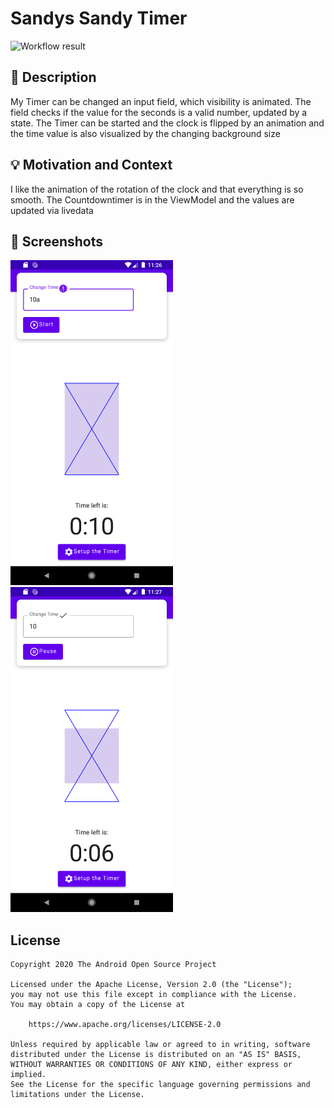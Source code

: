 # Sandys Sandy Timer

<!--- Replace <OWNER> with your Github Username and <REPOSITORY> with the name of your repository. -->
<!--- You can find both of these in the url bar when you open your repository in github. -->
![Workflow result](https://github.com/SandraReichel/android-compose-challenge-2/workflows/Check/badge.svg)


## :scroll: Description
My Timer can be changed an input field, which visibility is animated. The field checks if the value for the
seconds is a valid number, updated by a state. The Timer can be started and the clock is flipped by an animation and the time
value is also visualized by the changing background size


## :bulb: Motivation and Context
I like the animation of the rotation of the clock and that everything is so smooth. The Countdowntimer is in the ViewModel
and the values are updated via livedata


## :camera_flash: Screenshots
<!-- You can add more screenshots here if you like -->
<img src="/results/screenshot_1.png" width="260">&emsp;<img src="/results/screenshot_2.png" width="260">

## License
```
Copyright 2020 The Android Open Source Project

Licensed under the Apache License, Version 2.0 (the "License");
you may not use this file except in compliance with the License.
You may obtain a copy of the License at

    https://www.apache.org/licenses/LICENSE-2.0

Unless required by applicable law or agreed to in writing, software
distributed under the License is distributed on an "AS IS" BASIS,
WITHOUT WARRANTIES OR CONDITIONS OF ANY KIND, either express or implied.
See the License for the specific language governing permissions and
limitations under the License.
```